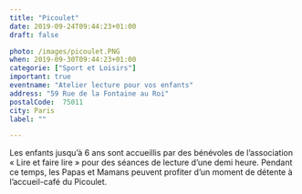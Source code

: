 ```yaml
---
title: "Picoulet"
date: 2019-09-24T09:44:23+01:00
draft: false

photo: /images/picoulet.PNG
when: 2019-09-30T09:44:23+01:00
categorie: ["Sport et Loisirs"]
important: true
eventname: "Atelier lecture pour vos enfants"
address: "59 Rue de la Fontaine au Roi"
postalCode:  75011
city: Paris
label: ""

---
```


Les enfants jusqu’à 6 ans sont accueillis par des bénévoles de l’association « Lire et faire lire » pour des séances de lecture d’une demi heure. Pendant ce temps, les Papas et Mamans peuvent profiter d’un moment de détente à l’accueil-café du Picoulet.